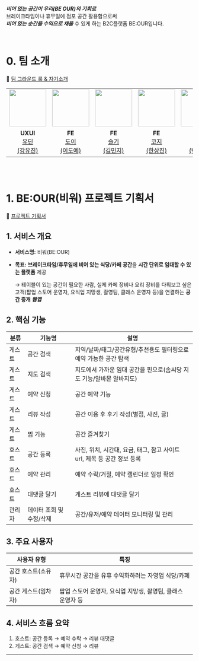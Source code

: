 <aside>

***비어 있는 공간이 우리(BE OUR)의 기회로***<br>
브레이크타임이나 휴무일에 점포 공간 활용함으로써<br>***비어 있는 순간을 수익으로 채울*** 수 있게 하는 B2C플랫폼 BE:OUR입니다.

</aside>

<br>

# 0. 팀 소개

🔗 [팀 그라운드 룰 & 자기소개](https://www.notion.so/1e77d6e83faf81d8bc21e2d3be91369b)

<table  width="100%">
  <tr>
    <td  align="center">
      <img  src="https://github.com/user-attachments/assets/534cbdee-702a-4556-8ff2-6c9613922478"  width="100px;"  alt=""/>
    </td>
    <td  align="center">
      <img  src="https://avatars.githubusercontent.com/u/114212373?v=4"  width="100px;"  alt=""/>
    </td>
    <td  align="center">
      <img  src="https://avatars.githubusercontent.com/u/181322582?v=4"  width="100px;"  alt=""/>
    </td>
    <td  align="center">
      <img  src="https://avatars.githubusercontent.com/u/120395841?v=4"  width="100px;"  alt=""/>
    </td>
    <td  align="center">
      <img  src="https://avatars.githubusercontent.com/u/114418850?v=4"  width="100px;"  alt=""/>
    </td>
    <td  align="center">
      <img  src="https://avatars.githubusercontent.com/u/176730442?v=4"  width="100px;"  alt=""/>
    </td>
  </tr>
  <tr>
    <td align="center">
        <strong>UXUI</strong>
        <a href="https://www.behance.net/a9359b06">
            <div>유딘<br>(강유진)</div>
        </a>
    </td>
    <td align="center">
        <strong>FE</strong>
        <a href="https://github.com/doyelee0313">
            <div>도이<br>(이도예)</div>
        </a>
    </td>
    <td align="center">
        <strong>FE</strong>
        <a href="https://github.com/meanzzi">
            <div>슬기<br>(김민지)</div>
        </a>
    </td>
    <td align="center">
        <strong>FE</strong>
        <a href="https://github.com/devhan0737">
          <div>코지<br>(한상진)</div>
        </a>
    </td>
        <td align="center">
        <strong>BE</strong>
        <a href="https://github.com/99hyeon">
          <div>바울<br>(박서현)</div>
        </a>
    </td>
        <td align="center">
        <strong>기획/BE(PM)</strong>
        <a href="https://github.com/seminjjang">
          <div>프제<br>(박세민)</div>
        </a>
    </td>
  </tr>
</table>

<br><br>

# 1. BE:OUR(비워) 프로젝트 기획서
🔗 [프로젝트 기획서](https://www.notion.so/BE-OUR-1e77d6e83faf819e8d5bde72a3fcbbe4 )

## 1. 서비스 개요

- **서비스명:** 비워(BE:OUR)
- **목표:** **브레이크타임/휴무일에 비어 있는 식당/카페 공간**을 **시간 단위로 임대할 수 있는 플랫폼** 제공
    
    → 테이블이 있는 공간이 필요한 사람, 실제 카페 장비나 요리 장비를 다뤄보고 싶은 고객(팝업 스토어 운영자, 요식업 지망생, 촬영팀, 클래스 운영자 등)을 연결하는 **공간 중개 *웹앱***
    


## 2. 핵심 기능

| 분류 | 기능명 | 설명 |
| --- | --- | --- |
| 게스트 | 공간 검색 | 지역/날짜/태그/공간유형/추천용도 필터링으로 예약 가능한 공간 탐색 |
| 게스트 | 지도 검색 | 지도에서 가까운 임대 공간을 핀으로(솜씨당 지도 기능/알바몬 알바지도) |
| 게스트 | 예약 신청 | 공간 예약 기능 |
| 게스트 | 리뷰 작성 | 공간 이용 후 후기 작성(별점, 사진, 글) |
| 게스트 | 찜 기능 | 공간 즐겨찾기 |
| 호스트 | 공간 등록 | 사진, 위치, 시간대, 요금, 태그, 참고 사이트 url, 제목 등 공간 정보 등록 |
| 호스트 | 예약 관리 | 예약 수락/거절, 예약 캘린더로 일정 확인 |
| 호스트 | 대댓글 달기 | 게스트 리뷰에 대댓글 달기 |
| 관리자 | 데이터 조회 및 수정/삭제 | 공간/유저/예약 데이터 모니터링 및 관리 |


## 3. 주요 사용자

| 사용자 유형 | 특징 |
| --- | --- |
| 공간 호스트(소유자) | 휴무시간 공간을 유휴 수익화하려는 자영업 식당/카페 |
| 공간 게스트(임차자) | 팝업 스토어 운영자, 요식업 지망생, 촬영팀, 클래스 운영자 등 |


## 4. 서비스 흐름 요약

1. 호스트: 공간 등록 → 예약 수락 → 리뷰 대댓글
2. 게스트: 공간 검색 → 예약 신청 → 리뷰


---
